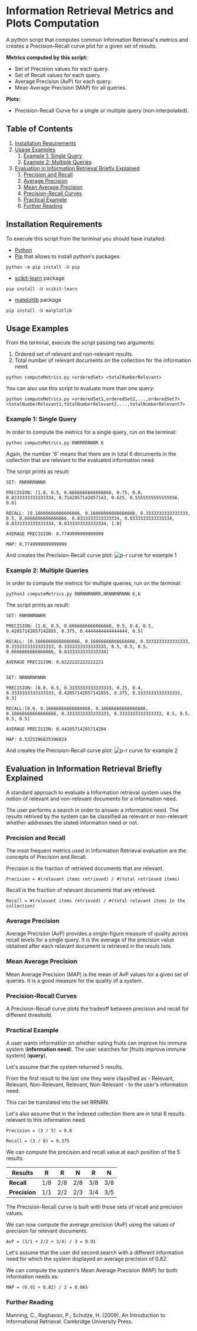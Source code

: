 # Information Retrieval Metrics and Plots Computation

A python script that computes common Information Retrieval's metrics and creates a Precision-Recall curve plot for a given set of results.

**Metrics computed by this script:**
- Set of Precision values for each query.
- Set of Recall values for each query.
- Average Precision (AvP) for each query.
- Mean Average Precision (MAP) for all queries.

**Plots:**
- Precision-Recall Curve for a single or multiple query (non-interpolated).



## Table of Contents 
1. [Installation Requirements](#installation)
2. [Usage Examples](#usage)
    1. [Example 1: Single Query](#example1)
    2. [Example 2: Multiple Queries](#example2)
4. [Evaluation in Information Retrieval Briefly Explained](#explanation)
    1. [Precision and Recall](#precision-recall)
    2. [Average Precision](#ap)
    3. [Mean Average Precision](#map)
    4. [Precision-Recall Curves](#curves)
    5. [Practical Example](#practical-example)
    6. [Further Reading](#further-reading)

<a name="installation"/>

## Installation Requirements 

To execute this script from the terminal you should have installed:

- [Python](https://www.python.org/downloads/)
- [Pip](https://pypi.org/project/pip/) that allows to install python's packages
```
python -m pip install -U pip
```
- [scikit-learn](https://scikit-learn.org/stable/install.html) package
```
pip install -U scikit-learn
```
- [matplotlib](https://matplotlib.org/stable/users/installing/index.html) package
```
pip install -U matplotlib
```

<a name="usage"/>

## Usage Examples 

From the terminal, execute the script passing two arguments:
1. Ordered set of relevant and non-relevant results.
2. Total number of relevant documents on the collection for the information need. 

```
python computeMetrics.py <orderedSet> <totalNumberRelevant>
```

You can also use this script to evaluate more than one query:
```
python computeMetrics.py <orderedSet1,orderedSet2,...,orderedSet7> <totalNumberRelevant1,totalNumberRelevant2,...,totalNumberRelevant7>
```

<a name="example1"/>

### Example 1: Single Query 

In order to compute the metrics for a single query, run on the terminal:

```
python computeMetrics.py RNRRRRNNNR 6
```

Again, the number '6' means that there are in total 6 documents in the collection that are relevant to the evaluated information need.

The script prints as result:

```
SET: RNRRRRNNNR

PRECISION: [1.0, 0.5, 0.6666666666666666, 0.75, 0.8, 0.8333333333333334, 0.7142857142857143, 0.625, 0.5555555555555556, 0.6]

RECALL: [0.16666666666666666, 0.16666666666666666, 0.3333333333333333, 0.5, 0.6666666666666666, 0.8333333333333334, 0.8333333333333334, 0.8333333333333334, 0.8333333333333334, 1.0]

AVERAGE PRECISION: 0.7749999999999999

MAP: 0.7749999999999999
```

And creates the Precision-Recall curve plot:
![p-r curve for example 1](docs/example1.png)


<a name="example2"/>

### Example 2: Multiple Queries 

In order to compute the metrics for multiple queries, run on the terminal:

```
python3 computeMetrics.py RNRNNRNNRR,NRNNRNRNNN 6,6
```

The script prints as result:

```
SET: RNRNNRNNRR

PRECISION: [1.0, 0.5, 0.6666666666666666, 0.5, 0.4, 0.5, 0.42857142857142855, 0.375, 0.4444444444444444, 0.5]

RECALL: [0.16666666666666666, 0.16666666666666666, 0.3333333333333333, 0.3333333333333333, 0.3333333333333333, 0.5, 0.5, 0.5, 0.6666666666666666, 0.8333333333333334]

AVERAGE PRECISION: 0.6222222222222221


SET: NRNNRNRNNN

PRECISION: [0.0, 0.5, 0.3333333333333333, 0.25, 0.4, 0.3333333333333333, 0.42857142857142855, 0.375, 0.3333333333333333, 0.3]

RECALL:[0.0, 0.16666666666666666, 0.16666666666666666, 0.16666666666666666, 0.3333333333333333, 0.3333333333333333, 0.5, 0.5, 0.5, 0.5]

AVERAGE PRECISION: 0.44285714285714284

MAP: 0.5325396825396824
```

And creates the Precision-Recall curve plot:
![p-r curve for example 2](docs/example2.png)


<a name="explanation"/>

## Evaluation in Information Retrieval Briefly Explained

A standard approach to evaluate a Information retrieval system uses the notion of relevant and non-relevant documents for a information need. 

The user performs a search in order to answer a information need. The results retrived by the system can be classified as relevant or non-relevant whether addresses the stated information need or not.

<a name="precision-recall"/>

### Precision and Recall

The most frequent metrics used in Information Retrieval evaluation are the concepts of Precision and Recall. 

Precision is the fraction of retrieved documents that are relevant.
```
Precision = #(relevant items retrieved) / #(total retrieved items)
```

Recall is the fraction of relevant documents that are retrieved. 
```
Recall = #(relevant items retrieved) / #(total relevant items in the collection)
```

<a name="avp"/>

### Average Precision 

Average Precision (AvP) provides a single-figure measure of quality across recall levels for a single query. It is the average of the precision value obtained after each relavant document is retrieved in the resuls lists.

<a name="map"/>

### Mean Average Precision

Mean Average Precision (MAP) is the mean of AvP values for a given set of queries. It is a good measure for the quality of a system.

<a name="curves"/>

### Precision-Recall Curves

A Precision-Recall curve plots the tradeoff between precision and recall for different threshold.

<a name="practical-example"/>

### Practical Example

A user wants information on whether eating fruits can improve his immune system (**information need**).
The user searches for [fruits improve immune system] (**query**).

Let's assume that the system returned 5 results.

From the first result to the last one they were classified as - Relevant, Relevant, Non-Relevant, Relevant, Non-Relevant - to the user's information need. 

This can be translated into the set RRNRN.

Let's also assume that in the indexed collection there are in total 8 results relevant to this information need. 

```
Precision = (3 / 5) = 0.6
```

```
Recall = (3 / 8) = 0.375
```

We can compute the precision and recall value at each position of the 5 results.

| **Results** | R | R | N | R | N |
| --- | --- | --- | --- | --- | --- |
| **Recall** | 1/8 | 2/8 | 2/8 | 3/8 | 3/8 |
| **Precision** | 1/1 | 2/2 | 2/3 | 3/4 | 3/5 |

The Precision-Recall curve is built with those sets of recall and precision values. 

We can now compute the average precision (AvP) using the values of precision for relevant documents. 

```
AvP = (1/1 + 2/2 + 3/4) / 3 = 0.91 
```

Let's assume that the user did second search with a different information need for which the system displayed an average precision of 0.82. 

We can compute the system's Mean Average Precision (MAP) for both information needs as:
```
MAP = (0.91 + 0.82) / 2 = 0.865
```

<a name="further-reading"/>

### Further Reading
Manning, C., Raghavan, P., Schutze, H. (2009). An Introduction to Informational Retrieval. Cambridge University Press.
